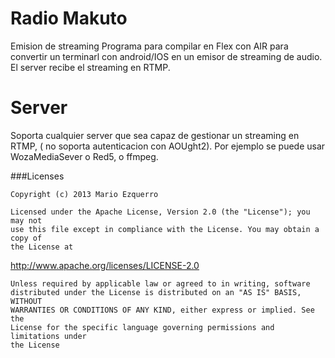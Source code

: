 Radio Makuto
============

Emision de streaming
Programa para compilar en Flex con AIR para convertir un terminarl con android/IOS en un emisor de streaming de audio.
El server recibe el streaming en RTMP.

Server
============
Soporta cualquier server que sea capaz de gestionar un streaming en RTMP, ( no soporta autenticacion con AOUght2).
Por ejemplo se puede usar WozaMediaSever o Red5, o ffmpeg.


###Licenses

```
Copyright (c) 2013 Mario Ezquerro

Licensed under the Apache License, Version 2.0 (the "License"); you may not
use this file except in compliance with the License. You may obtain a copy of
the License at
```
http://www.apache.org/licenses/LICENSE-2.0

```
Unless required by applicable law or agreed to in writing, software
distributed under the License is distributed on an "AS IS" BASIS, WITHOUT
WARRANTIES OR CONDITIONS OF ANY KIND, either express or implied. See the
License for the specific language governing permissions and limitations under
the License
```
